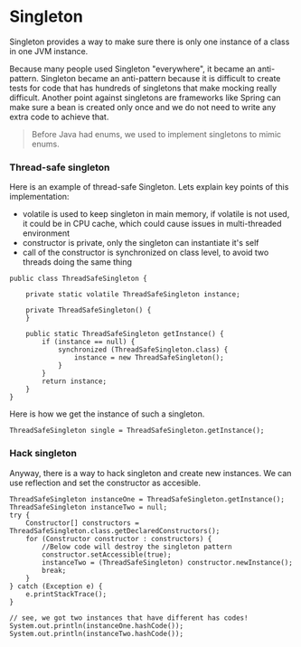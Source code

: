 # Singleton

Singleton provides a way to make sure there is only one instance of a class in one JVM instance.

Because many people used Singleton "everywhere", it became an anti-pattern. Singleton became an anti-pattern because it is difficult to create tests for code that has hundreds of singletons that make mocking really difficult. Another point against singletons are frameworks like Spring can make sure a bean is created only once and we do not need to write any extra code to achieve that.

> Before Java had enums, we used to implement singletons to mimic enums.

### Thread-safe singleton

Here is an example of thread-safe Singleton. Lets explain key points of this implementation:

* volatile is used to keep singleton in main memory, if volatile is not used, it could be in CPU cache, which could cause issues in multi-threaded environment
* constructor is private, only the singleton can instantiate it's self
* call of the constructor is synchronized on class level, to avoid two threads doing the same thing

```
public class ThreadSafeSingleton {

    private static volatile ThreadSafeSingleton instance;

    private ThreadSafeSingleton() {
    }

    public static ThreadSafeSingleton getInstance() {
        if (instance == null) {
            synchronized (ThreadSafeSingleton.class) {
                instance = new ThreadSafeSingleton();
            }
        }
        return instance;
    }
}
```

Here is how we get the instance of such a singleton.

```
ThreadSafeSingleton single = ThreadSafeSingleton.getInstance();
```

### Hack singleton

Anyway, there is a way to hack singleton and create new instances. We can use reflection and set the constructor as accesible.

```
ThreadSafeSingleton instanceOne = ThreadSafeSingleton.getInstance();
ThreadSafeSingleton instanceTwo = null;
try {
    Constructor[] constructors = ThreadSafeSingleton.class.getDeclaredConstructors();
    for (Constructor constructor : constructors) {
        //Below code will destroy the singleton pattern
        constructor.setAccessible(true);
        instanceTwo = (ThreadSafeSingleton) constructor.newInstance();
        break;
    }
} catch (Exception e) {
    e.printStackTrace();
}

// see, we got two instances that have different has codes!
System.out.println(instanceOne.hashCode());
System.out.println(instanceTwo.hashCode());
```



